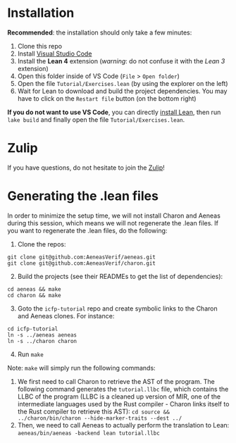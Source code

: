 # Installation

**Recommended**: the installation should only take a few minutes:
1. Clone this repo
2. Install [Visual Studio Code](https://code.visualstudio.com)
3. Install the **Lean 4** extension (*warning*: do not confuse it with the *Lean 3*
   extension)
4. Open this folder inside of VS Code (`File` > `Open folder`)
5. Open the file  `Tutorial/Exercises.lean` (by using the explorer on the left)
6. Wait for Lean to download and build the project dependencies.
   You may have to click on the `Restart file` button (on the bottom right)

**If you do not want to use VS Code**, you can directly [install
Lean](https://lean-lang.org/lean4/doc/setup.html), then run `lake build` and finally open
the file `Tutorial/Exercises.lean`.

# Zulip

If you have questions, do not hesitate to join the [Zulip](https://aeneas-verif.zulipchat.com/)!

# Generating the .lean files

In order to minimize the setup time, we will not install Charon and Aeneas during this
session, which means we will not regenerate the .lean files.
If you want to regenerate the .lean files, do the following:

1. Clone the repos:
```
git clone git@github.com:AeneasVerif/aeneas.git
git clone git@github.com:AeneasVerif/charon.git
```

2. Build the projects (see their READMEs to get the list of dependencies):
```
cd aeneas && make
cd charon && make
```

3. Goto the `icfp-tutorial` repo and create symbolic links to the Charon and Aeneas
clones. For instance:
```
cd icfp-tutorial
ln -s ../aeneas aeneas
ln -s ../charon charon
```

4. Run `make`

Note: `make` will simply run the following commands:

1. We first need to call Charon to retrieve the AST of the program.
   The following command generates the `tutorial.llbc` file, which contains the LLBC of
   the program (LLBC is a cleaned up version of MIR, one of the intermediate languages
   used by the Rust compiler - Charon links itself to the Rust compiler to retrieve this
   AST):
   `cd source && ../charon/bin/charon --hide-marker-traits --dest ../`
2. Then, we need to call Aeneas to actually perform the translation to Lean:
   `aeneas/bin/aeneas -backend lean tutorial.llbc`

